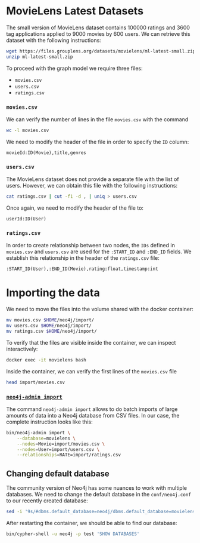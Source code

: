 # MovieLens Latest Datasets

The small version of MovieLens dataset contains 100000 ratings and 3600 tag applications applied to 9000 movies by 600 users.
We can retrieve this dataset with the following instructions:
```bash
wget https://files.grouplens.org/datasets/movielens/ml-latest-small.zip
unzip ml-latest-small.zip
```

To proceed with the graph model we require three files:

- `movies.csv`
- `users.csv`
- `ratings.csv`

### `movies.csv`

We can verify the number of lines in the file `movies.csv` with the command
```bash
wc -l movies.csv
```

We need to modify the header of the file in order to specify the `ID` column:
```
movieId:ID(Movie),title,genres
```

### `users.csv`

The MovieLens dataset does not provide a separate file with the list of users. However, we can obtain this file with the following instructions:
```bash
cat ratings.csv | cut -f1 -d , | uniq > users.csv
```

Once again, we need to modify the header of the file to:
```
userId:ID(User)
```

### `ratings.csv`

In order to create relationship between two nodes, the `IDs` defined in `movies.csv` and `users.csv` are used for the `:START_ID` and `:END_ID` fields. We establish this relationship in the header of the `ratings.csv` file:

```
:START_ID(User),:END_ID(Movie),rating:float,timestamp:int
```

# Importing the data

We need to move the files into the volume shared with the docker container:

```bash
mv movies.csv $HOME/neo4j/import/
mv users.csv $HOME/neo4j/import/
mv ratings.csv $HOME/neo4j/import/
```

To verify that the files are visible inside the container, we can inspect interactively:
```bash
docker exec -it movielens bash
```
Inside the container, we can verify the first lines of the `movies.csv` file
```bash
head import/movies.csv
``` 

### [`neo4j-admin import`](https://neo4j.com/docs/operations-manual/current/tools/neo4j-admin/neo4j-admin-import/)

The command `neo4j-admin import` allows to do batch imports of large amounts of data into a Neo4j database from CSV files. In our case, the complete instruction looks like this: 
```bash
bin/neo4j-admin import \
    --database=movielens \
    --nodes=Movie=import/movies.csv \
    --nodes=User=import/users.csv \
    --relationships=RATE=import/ratings.csv
```

## Changing default database
The community version of Neo4j has some nuances to work with multiple databases. We need to change the default database in the `conf/neo4j.conf` to our recently created database:

```bash
sed -i '9s/#dbms.default_database=neo4j/dbms.default_database=movielens/' conf/neo4j.conf
```

After restarting the container, we should be able to find our database:

```bash
bin/cypher-shell -u neo4j -p test 'SHOW DATABASES'
```